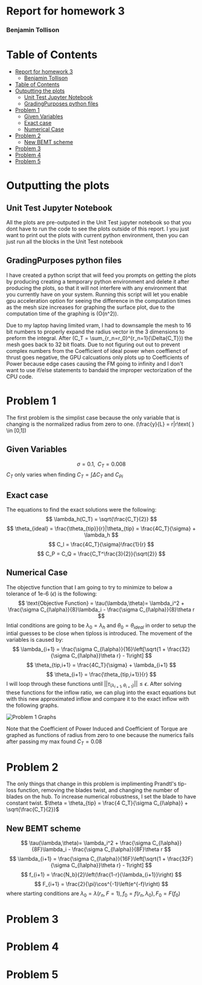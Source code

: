 # Report for homework 3
### Benjamin Tollison

# Table of Contents
- [Report for homework 3](#report-for-homework-3)
    - [Benjamin Tollison](#benjamin-tollison)
- [Table of Contents](#table-of-contents)
- [Outputting the plots](#outputting-the-plots)
  - [Unit Test Jupyter Notebook](#unit-test-jupyter-notebook)
  - [GradingPurposes python files](#gradingpurposes-python-files)
- [Problem 1](#problem-1)
  - [Given Variables](#given-variables)
  - [Exact case](#exact-case)
  - [Numerical Case](#numerical-case)
- [Problem 2](#problem-2)
  - [New BEMT scheme](#new-bemt-scheme)
- [Problem 3](#problem-3)
- [Problem 4](#problem-4)
- [Problem 5](#problem-5)

# Outputting the plots
## Unit Test Jupyter Notebook
All the plots are pre-outputed in the Unit Test jupyter notebook so that you dont have to run the code to see the plots outside of this report. I you just want to print out the plots with current python environment, then you can just run all the blocks in the Unit Test notebook

## GradingPurposes python files
I have created a python script that will feed you prompts on getting the plots by producing creating a temporary python environment and delete it after producing the plots, so that it will not interfere with any environment that you currently have on your system. Running this script will let you enable gpu acceleration option for seeing the difference in the computation times as the mesh size increases for graphing the surface plot, due to the computation time of the graphing is \(O(n^2)\). 

Due to my laptop having limited vram, I had to downsample the mesh to 16 bit numbers to properly expand the radius vector in the 3 dimensions to preform the integral. After \(C_T = \sum_{r_n=r_0}^{r_n=1}{\Delta{C_T}}\) the mesh goes back to 32 bit floats. Due to not figuring out out to prevent complex numbers from the Coefficient of ideal power when coeffienct of thrust goes negative, the GPU calcuations only plots up to Coefficients of Power because edge cases causing the FM going to infinity and I don't want to use if/else statements to bandaid the improper vectorization of the CPU code.

# Problem 1
The first problem is the simplist case because the only variable that is changing is the normalized radius from zero to one. \(\frac{y}{L} = r|r\text{ } \in [0,1]\)
## Given Variables
$$
\sigma = 0.1,\text{ } C_T = 0.008
$$
$C_T$ only varies when finding $C_T = \int\Delta{C_T}$ and $C_{Pi}$
## Exact case
The equations to find the exact solutions were the following:
$$
\lambda_h(C_T) = \sqrt{\frac{C_T}{2}}
$$
$$
\theta_{ideal} = \frac{\theta_{tip}}{r}|\theta_{tip} = \frac{4C_T}{\sigma} + \lambda_h
$$
$$
C_l = \frac{4C_T}{\sigma}\frac{1}{r}
$$
$$
C_P = C_Q = \frac{C_T^\frac{3}{2}}{\sqrt{2}}
$$
## Numerical Case
The objective function that I am going to try to minimize to below a tolerance of 1e-6 ($\epsilon$) is the following:
$$
\text{Objective Function} = \tau(\lambda,\theta)= \lambda_i^2 + \frac{\sigma C_{l\alpha}}{8}\lambda_i - \frac{\sigma C_{l\alpha}}{8}\theta r
$$
Intial conditions are going to be $\lambda_0 = \lambda_h$ and $\theta_0 = \theta_{ideal}$ in order to setup the intial guesses to be close when tiploss is introduced. The movement of the variables is caused by:
$$
\lambda_{i+1} = \frac{\sigma C_{l\alpha}}{16}\left[\sqrt{1 + \frac{32}{\sigma C_{l\alpha}}\theta r} - 1\right]
$$
$$
\theta_{tip,i+1} = \frac{4C_T}{\sigma} + \lambda_{i+1}
$$
$$
\theta_{i+1} = \frac{\theta_{tip,i+1}}{r}
$$
I will loop through these functions until $||\tau_{(\lambda_{i+1},\theta_{i+1})}|| \leq \epsilon$. After solving these functions for the inflow ratio, we can plug into the exact equations but with this new approximated inflow and compare it to the exact inflow with the following graphs.

![Problem 1 Graphs][graph 1]

Note that the Coefficient of Power Induced and Coefficient of Torque are graphed as functions of radius from zero to one because the numerics fails after passing my max found $C_T = 0.08$ 

# Problem 2
The only things that change in this problem is implimenting Prandtl's tip-loss function, removing the blades twist, and changing the number of blades on the hub. To increase numerical robustness, I set the blade to have constant twist. $\theta = \theta_{tip} = \frac{4 C_T}{\sigma C_{l\alpha}} + \sqrt{\frac{C_T}{2}}$
## New BEMT scheme
$$
\tau(\lambda,\theta)= \lambda_i^2 + \frac{\sigma C_{l\alpha}}{8F}\lambda_i - \frac{\sigma C_{l\alpha}}{8F}\theta r
$$
$$
\lambda_{i+1} = \frac{\sigma C_{l\alpha}}{16F}\left[\sqrt{1 + \frac{32F}{\sigma C_{l\alpha}}\theta r} - 1\right]
$$
$$
f_{i+1} = \frac{N_b}{2}\left(\frac{1-r}{\lambda_{i+1}}\right)
$$
$$
F_{i+1} = \frac{2}{\pi}\cos^{-1}\left(e^{-f}\right)
$$
where starting conditions are $\lambda_0 = \lambda(r_n,F=1), f_0 = f(r_n,\lambda_0), F_0 = F(f_0)$




# Problem 3
# Problem 4
# Problem 5


[graph 1]: \appendix\problem-1-graph.png